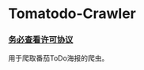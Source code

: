 # Tomatodo-Crawler

### [务必查看许可协议](https://github.com/ljm12914/Tomatodo-Crawler/blob/main/LICENSE)

用于爬取番茄ToDo海报的爬虫。
